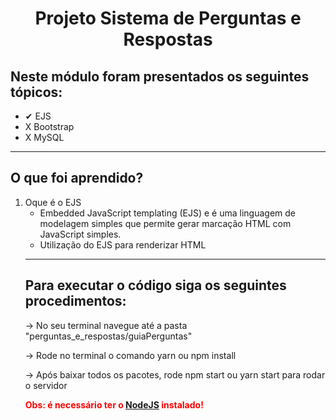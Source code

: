 <h1 style="text-align: center">Projeto Sistema de Perguntas e Respostas</h1>

<h2>Neste módulo foram presentados os seguintes tópicos:</h2>
<ul>
  <li>✔ EJS</li>
  <li>X Bootstrap</li>
  <li>X MySQL</li>
</ul>
<hr />
<h2>O que foi aprendido?</h2>
<ol>
  <li>
    Oque é o EJS
    <ul>
      <li>
        Embedded JavaScript templating (EJS) e é uma linguagem de modelagem
        simples que permite gerar marcação HTML com JavaScript simples.
      </li>
      <li>Utilização do EJS para renderizar HTML</li>
    </ul>
  </li>
  <ull>
    <hr />
    <h2>Para executar o código siga os seguintes procedimentos:</h2>
    <p>
      -> No seu terminal navegue até a pasta
      "perguntas_e_respostas/guiaPerguntas"
    </p>
    <p>-> Rode no terminal o comando yarn ou npm install</p>
    <p>
      -> Após baixar todos os pacotes, rode npm start ou yarn start para rodar o
      servidor
    </p>
    <p style="font-weight: 700; color: red">
      Obs: é necessário ter o
      <a href="https://nodejs.org/en/">NodeJS</a> instalado!
    </p>
  </ull>
</ol>
